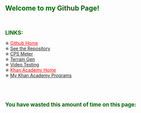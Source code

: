<html>
  <head>
    <meta charset="utf-8">
    <script src="https://cdnjs.cloudflare.com/ajax/libs/processing.js/1.4.8/processing.min.js"></script>
    <style>
      body {position: absolute;}
      h1 {color: #006400; font-weight: bold; font-size: 150%;}
      h2 {color: #006400; font-size: 120%;}
      p {color: #000000;}
      a {text-decoration: underline;}
    </style>
  </head>
  <body>
    <h1>Welcome to my Github Page!</h1>
    <br>
    <h2>LINKS:</h2>
    ✯ <a style="color:red;" href="https://github.com">Github Home</a>
    <br>
    ✯ <a href="https://github.com/Anthony-Wilson-Programming/Anthony-Wilson-Programming.github.io">See the Repository</a>
    <br>
    ✯ <a href="https://anthony-wilson-programming.github.io/CPS/">CPS Meter</a>
    <br>
    ✯ <a href="https://anthony-wilson-programming.github.io/Terrain_Gen/">Terrain Gen</a>
    <br>
    ✯ <a href="https://anthony-wilson-programming.github.io/Video/">Video Testing</a>
    <br style ="line-height:150%;">
    ✯ <a style="color:red;" href="https://www.khanacademy.org">Khan Academy Home</a>
    <br>
    ✯ <a href="https://www.khanacademy.org/profile/Awilsonprogramming/projects">My Khan Academy Programs</a>
    <br>
    <br>
    <br>
    <br>
    <h2>You have wasted this amount of time on this page:</h2>
    <script type="text/processing" data-processing-target="processing-canvas">
      void setup(){
        size(500,60);
        frameRate(1000);
      }
      
      void draw(){
        noSmooth();
        background(255);
        fill(0);
        noStroke();
        textAlign(LEFT,CENTER);
        textSize(50);
        
        text(floor(millis()/1000/60/60)+":"+floor(millis()/1000/60)%60+":"+floor(millis()/1000)%60+"." +floor(millis()/100)%10+""+floor(millis()/10)%10+""+floor(millis()/1)%10,5,height/2);
      }
    </script>
    <canvas id="processing-canvas"> </canvas>
    <br>
    <br>
  </body>
</html>
